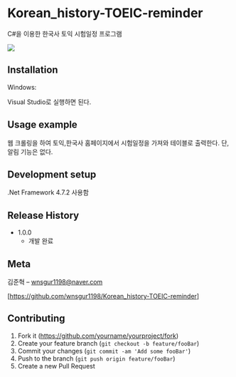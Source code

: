 # Korean_history-TOEIC-reminder
C#을 이용한 한국사 토익 시험일정 프로그램

![](header.png)

## Installation

Windows:

Visual Studio로 실행하면 된다.

## Usage example

웹 크롤링을 하여 토익,한국사 홈페이지에서 시험일정을 가져와 테이블로 출력한다.
단, 알림 기능은 없다.

## Development setup

.Net Framework 4.7.2 사용함

## Release History

* 1.0.0
    * 개발 완료

## Meta

김준혁 – wnsgur1198@naver.com

[https://github.com/wnsgur1198/Korean_history-TOEIC-reminder]

## Contributing

1. Fork it (<https://github.com/yourname/yourproject/fork>)
2. Create your feature branch (`git checkout -b feature/fooBar`)
3. Commit your changes (`git commit -am 'Add some fooBar'`)
4. Push to the branch (`git push origin feature/fooBar`)
5. Create a new Pull Request
